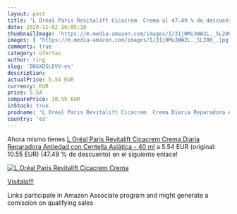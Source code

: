 ```yaml
---
layout: post
title: 'L Oréal Paris Revitalift Cicacrem  Crema al 47.49 % de descuento'
date: 2020-11-02 16:05:18
thumbnailImage: 'https://m.media-amazon.com/images/I/31j0Mu3WW2L._SL200_.jpg'
images: [ 'https://m.media-amazon.com/images/I/31j0Mu3WW2L._SL200_.jpg' ]
comments: true
category: ofertas
author: ring
slug: 'B06XDSLDVV-es'
description:
actualPrice: 5.54 EUR
currency: EUR
price: 5.54
comparePrice: 10.55 EUR
inStock: true
prodname: 'L Oréal Paris Revitalift Cicacrem  Crema Diaria Reparadora Antiedad con Centella Asiática - 40 ml'
country: 'es'
---
```


Ahora mismo tienes [L Oréal Paris Revitalift Cicacrem  Crema Diaria Reparadora Antiedad con Centella Asiática - 40 ml](https://www.amazon.es/dp/B06XDSLDVV/?tag=tolees-21) a 5.54 EUR (original: 10.55 EUR) (47.49 %  de descuento) en el siguiente enlace!

[![L Oréal Paris Revitalift Cicacrem  Crema](https://m.media-amazon.com/images/I/31j0Mu3WW2L._SL200_.jpg)](https://www.amazon.es/dp/B06XDSLDVV/?tag=tolees-21)

[Visítala!!!](https://www.amazon.es/dp/B06XDSLDVV/?tag=tolees-21)

Links participate in Amazon Associate program and might generate a comission on qualifying sales
